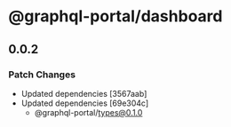 # @graphql-portal/dashboard

## 0.0.2
### Patch Changes

- Updated dependencies [3567aab]
- Updated dependencies [69e304c]
  - @graphql-portal/types@0.1.0

